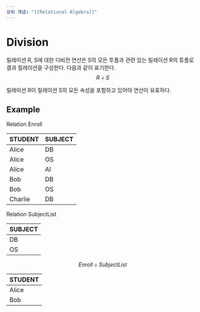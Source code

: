 ```yaml
---
상위 개념: "[[Relational Algebra]]"
---
```

# Division
릴레이션 R, S에 대한 디비전 연산은 S의 모든 투플과 관련 있는 릴레이션 R의 튜플로 결과 릴레이션을 구성한다. 다음과 같이 표기한다.
$$R \div S$$

릴레이션 R이 릴레이션 S의 모든 속성을 포함하고 있어야 연산이 유효하다.

## Example
Relation Enroll

| STUDENT | SUBJECT |
|---------|---------|
| Alice   | DB      |
| Alice   | OS      |
| Alice   | AI      |
| Bob     | DB      |
| Bob     | OS      |
| Charlie | DB      |
Relation SubjectList

| SUBJECT |
| ------- |
| DB      |
| OS      |

$$ Enroll \div SubjectList $$

| STUDENT |
|---------|
| Alice   |
| Bob     |